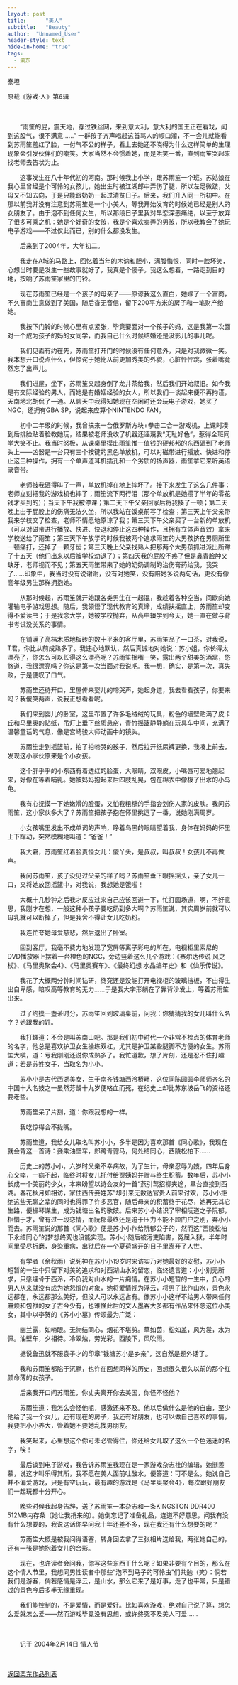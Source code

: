 ```yaml
---
layout: post
title:      "美人"
subtitle:   "Beauty"
author:  "Unnamed_User"
header-style: text
hide-in-home: "true"
tags:
  - 栾东
---
```


泰坦

原载《游戏·人》第6辑

　　

　　“雨笙的屁，震天地，穿过铁丝网，来到意大利，意大利的国王正在看戏，闻到这股气，很不满意……” 一群孩子齐声唱起这首骂人的顺口溜，不一会儿就能看到苏雨笙羞红了脸，一付气不公的样子，看上去她还不晓得为什么这样简单的生理现象会引发伙伴们的嘲笑。大家当然不会惯着她，而是哄笑一番，直到雨笙哭起来找老师去告状为止。

　　这事发生在八十年代初的河南。那时候我上小学，跟苏雨笙一个班。苏姑娘在我心里曾经是个可怜的女孩儿，她出生时被江湖郎中弄伤了腿，所以左足微跛，父母又不知去向，于是只能跟奶奶一起过清贫日子。后来，我们升入同一所初中。在那以前我并没有注意到苏雨笙是一个小美人，等我开始发育的时候她已经是别人的女朋友了。由于泡不到任何女生，所以那段日子里我对早恋深恶痛绝，以至于放弃了很多可乘之机：她是个好奇的女孩，我是个喜欢卖弄的男孩，所以我教会了她玩电子游戏——不过仅此而已，别的什么都没发生。

　　后来到了2004年，大年初二。

　　我走在A城的马路上，回忆着当年的木讷和胆小，满腹悔恨，同时一脸坏笑，心想当时要是发生一些故事就好了，我真是个傻子。我这么想着，一路走到目的地，按响了苏雨笙家里的门铃。

　　现在苏雨笙已经是一个孩子的母亲了——原谅我这么直白，她嫁了一个富商，不久富商生意做到了美国，随后杳无音信，留下200平方米的房子和一笔财产给她。

　　我按下门铃的时候心里有点紧张，毕竟要面对一个孩子的妈，这是我第一次面对一个成为孩子的妈的女同学，而我自己什么时候结婚还是没影儿的事儿呢。

　　我们见面有约在先，苏雨笙打开门的时候没有任何意外，只是对我微微一笑。我本想开口说点什么，但惊诧于她比从前更加秀美的外貌，心脏怦怦跳，张着嘴竟然忘了出声儿。

　　我们进屋，坐下，苏雨笙又起身倒了龙井茶给我，然后我们开始叙旧。如今我是有交际经验的男人，而她是有婚姻经验的女人，所以我们一谈起来便不再拘谨，天南地北胡侃了一通。从聊天中我得知她现在空闲时还会玩电子游戏，她买了NGC，还拥有GBA SP，说起来应算个NINTENDO FAN。

　　初中二年级的时候，我曾搞来一台俄罗斯方块+拳击二合一游戏机，上课时凑到后排脸贴着脸教她玩，结果被老师没收了机器还诬蔑我“无耻好色”，惹得全班同学大笑不止。我当时怒极，从课桌里摸出雨笙惟一值钱的硬邦邦的东西砸到了老师头上——凶器是一台只有三个按键的黑色单放机，可以对磁带进行播放、快进和停止这三种操作，拥有一个单声道耳机插孔和一个劣质的扬声器，雨笙拿它来听英语录音带。

　　老师被我砸得叫了一声，单放机掉在地上摔坏了。接下来发生了这么几件事：老师立刻把我的游戏机也摔了；雨笙流下两行泪（那个单放机是她攒了半年的零花钱才买到的）；当天下午我被停课；第二天下午父亲回家后将我揍了一顿；第二天晚上由于屁股上的伤痛无法久坐，所以我站在饭桌前写了检查；第三天上午父亲带我来学校交了检查，老师不情愿地原谅了我；第三天下午父亲买了一台新的单放机（可以对磁带进行播放、快进、快退和停止这四种操作，且拥有立体声音效）拿来学校送给了雨笙；第三天下午放学的时候我被两个追求雨笙的大男孩挤在男厕所里一顿痛打，还掉了一颗牙齿；第三天晚上父亲找熟人把那两个大男孩抓进派出所蹲了十五天（他们出来以后被学校劝退了）；第四天我的屁股不疼了但是鼻青脸肿又缺牙，老师视而不见；第五天雨笙带来了她的奶奶调制的治伤膏药给我，我哭了……印象中，我当时没有说谢谢，没有对她笑，没有陪她多说两句话，更没有像高年级男生那样拥抱她。

　　从那时候起，苏雨笙就开始跟各类男生在一起混，我趁着各种空当，间歇向她灌输电子游戏思想。随后，我领悟了现代教育的真谛，成绩扶摇直上，苏雨笙却变得不爱读书；于是我念大学，她被学校抛弃，从高中辍学到今天，她一直在做与背书考试没关系的事情。

　　在铺满了高档木质地板砖的数十平米的客厅里，苏雨笙品了一口茶，对我说，T君，你比从前成熟多了。我违心地默认，然后真诚地对她说：苏小姐，你长得太漂亮了，你怎么可以长得这么漂亮呢？苏雨笙抿嘴一笑，露出两个甜美的酒窝，悠悠道，我很漂亮吗？你这是第一次当面对我说吧。我一想，确实，是第一次，真失败，于是便叹了口气。

　　苏雨笙还待开口，里屋传来婴儿的啼哭声，她起身道，我去看看孩子，你要来吗？我傻笑两声，说我正想看看呢。

　　我们来到婴儿的卧室，这里布置了许多毛绒绒的玩具，粉色的墙壁贴满了皮卡丘和马里奥的贴纸，吊灯上垂下丝质悬帘，青竹摇篮静静躺在玩具车中间，充满了温馨童话的气息，像是宫崎骏大师动画中的镜头。

　　苏雨笙走到摇篮前，拍了拍啼哭的孩子，然后拉开纸尿裤更换，我凑上前去，发现这小家伙原来是个小女孩。

　　这个胖乎乎的小东西有着透红的脸蛋，大眼睛，双眼皮，小嘴唇可爱地翘起来，好像在等着哺乳。她被妈妈抱起来后四肢乱晃，包在棉衣中像极了出水的小乌龟。

　　我有心抚摸一下她嫩滑的脸蛋，又怕我粗糙的手指会划伤人家的皮肤。我问苏雨笙，这小家伙多大了？苏雨笙把孩子抱在怀里挑逗了一番，说她刚满周岁。

　　小女孩嘴里发出不成单词的声响，睁着乌黑的眼睛望着我，身体在妈妈的怀里上下蹿动，突然模糊地叫道：“爸爸！”

　　我大窘，苏雨笙红着脸责怪女儿：傻丫头，是叔叔，叫叔叔！女孩儿不再做声。

　　我问苏雨笙，孩子没见过父亲的样子吗？苏雨笙垂下眼摇摇头，亲了女儿一口，又将她放回摇篮中，对我说，我想她是饿啦！

　　大概十几秒钟之后我才反应过来自己应该回避一下，忙打圆场道，啊，不好意思，我刚才在想，一般这种小孩子要吃奶到多大啊？苏雨笙说，其实周岁前就可以母乳就可以断掉了，但是我舍不得让女儿吃奶粉。

　　我连忙夸她母爱慈悲，然后退出了卧室。

　　回到客厅，我毫不费力地发现了宽屏等离子彩电的所在，电视柜里索尼的DVD播放器上摆着一台橙色的NGC，旁边竖着这么几个游戏：《赛尔达传说 风之杖》、《马里奥聚会4》、《马里奥赛车》、《最终幻想 水晶编年史》和《仙乐传说》。

　　我花了大概两分钟时间钻研，终究还是没能打开电视柜的玻璃挡板，不由得生出自卑感，暗叹高等教育的无力……于是我大字形躺在了靠背沙发上，等着苏雨笙出来。

　　过了约摸一盏茶时分，苏雨笙回到玻璃桌前，问我：你猜猜我的女儿叫什么名字？她跟我的姓。

　　我打趣道：不会是叫苏南山吧。那是我们初中时代一个非常不检点的体育老师的名字，他总是喜欢护卫女生操练双杠，尤其是护卫某些腿脚不方便的女生。苏雨笙大嗔，道：亏我刚刚还说你成熟多了。我忙道歉，想了片刻，还是忍不住打趣道：若是苏姓女子，当取名为小小。

　　苏小小是古代西湖美女，生于南齐钱塘西泠桥畔，这位同陈圆圆李师师齐名的中国十大名妓之一虽然芳龄十九岁便咯血而死，在纪史上却比苏东坡岳飞的资格还要老些。

　　苏雨笙呆了片刻，道：你跟我想的一样。

　　我吃惊得合不拢嘴。

　　苏雨笙道，我给女儿取名叫苏小小，多半是因为喜欢那首《同心歌》，我现在就会背这一首诗：妾乘油壁车，郎跨青骢马，何处结同心，西陵松柏下……

　　历史上的苏小小，六岁时父亲不幸病故，为了生计，母亲忍辱为妓，四年后身心交瘁，一病不起，临终时将女儿托付给贾姨妈并赠与终生积蓄。数年后，苏小小长成一个美丽的少女，本来盼望以诗会友的一首“燕引莺招柳夹途，章台直接到西湖。春花秋月如相访，家住西传妾姓苏”却引来无数达官贵人前来讨欢，苏小小拒绝这些无聊之辈的同时也得罪了许多恶官，随后母亲的积蓄终于花尽，她再无其它生路，便操琴谋生，成为钱塘出名的歌妓。后来苏小小结识了宰相阮道之子阮郁，相惜于才，曾有过一段恋情，而阮郁最终还是迫于压力不能不顾门户之别，弃小小而去。苏雨笙说的那首《同心歌》便是苏小小作给阮郁公子的，然而这“西陵松柏下永结同心”的梦想终究也没能实现。苏小小随后被污吏陷害，冤屈入狱，半年时间里受尽折磨，身染重病，出狱后在一个夏荷盛开的日子里离开了人世。

　　有学者（余秋雨）说死神在苏小小19岁时来访实乃对她最好的安慰，苏小小短暂的一生中只留下对美的追求和对西湖山水的留恋，临终遗言道：小小别无所求，只愿埋骨于西泠，不负我对山水的一片痴情。在苏小小短暂的一生中，负心的男人从来就没有成为她怨恨的对象，她将爱情视为浮云，将男子比作山水，景色永远都在，永远都那么美好，但没人可以永远占有。像苏小小这样不给男人带来任何麻烦和包袱的女子古今少有，也难怪此后的文人墨客大多都有作品来怀念这位小美女，其中以李贺的《苏小小墓》传颂最为广泛：

　　幽兰露，如啼眼。无物结同心，烟花不堪剪。草如茵，松如盖，风为裳，水为佩。油壁车，夕相待。冷翠烛，劳光彩。西陵下，风吹雨。

　　据说鲁迅就不服袁子才的印章“钱塘苏小是乡亲”，这自然是题外话了。

　　我和苏雨笙都陷于沉默，也许在回想同样的历史，回想很久很久以前的那个红颜命薄的女孩子。

　　后来我开口问苏雨笙，你丈夫离开你去美国，你怪不怪他？

　　苏雨笙道：我怎么会怪他呢，感激还来不及。他以后做什么是他的自由，至少他给了我一个女儿，还有现在的房子，我还有好朋友，也可以做自己喜欢的事情，我要把小小养大，管着她不要她乱找男朋友。

　　我笑起来，心里想这个你可未必管得住，你还给女儿取了这么一个色迷迷的名字，唉！

　　最后谈到电子游戏，我告诉苏雨笙我现在是一家游戏杂志社的编辑，她挺羡慕，说这才叫乐得其所，我不愿在美人面前吐酸水，便答道：可不是么。她说自己并不偏爱游戏，只是有空玩玩，最有趣的游戏是《马里奥聚会4》，每次跟好朋友们一起玩都十分开心。

　　晚些时候我起身告辞，送了苏雨笙一本杂志和一条KINGSTON DDR400 512MB内存条（她让我捎来的）。她倒忘记了准备礼品，连道不好意思，问我有没有什么想要的，我说这话你早问我十年还差不多，现在我还有什么想要的呢？

　　苏雨笙大概是被我问得语塞，转身回去拿了三张相片送给我，两张她自己的，还有一张是她抱着女儿的合影。

　　现在，也许读者会问我，你写这些东西干什么呢？如果非要有个目的，那么在这个情人节里，我想同男性读者中那些“泡不到马子的可怜虫”们共勉（笑）：倘若我们是游客，倘若感情是浮云，是山水，那么它来了是好事，走了也平常，只是错过的景色今后多半无缘重现。

　　我们能控制的，不是爱情，而是爱好。比如喜欢游戏，绝对自己说了算，想怎么爱就怎么爱——然而游戏毕竟没有思想，或许终究不及美人可爱……

　　　　

　　记于 2004年2月14日 情人节

　　

[返回栾东作品列表](/hikaru)

　　
